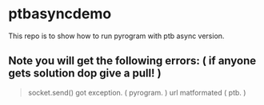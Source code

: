 # ptbasyncdemo
This repo is to show how to run pyrogram with ptb async version.

## Note you will get the following errors: ( if anyone gets solution dop give a pull! )
> socket.send() got exception. ( pyrogram. )
> url matformated ( ptb. )

